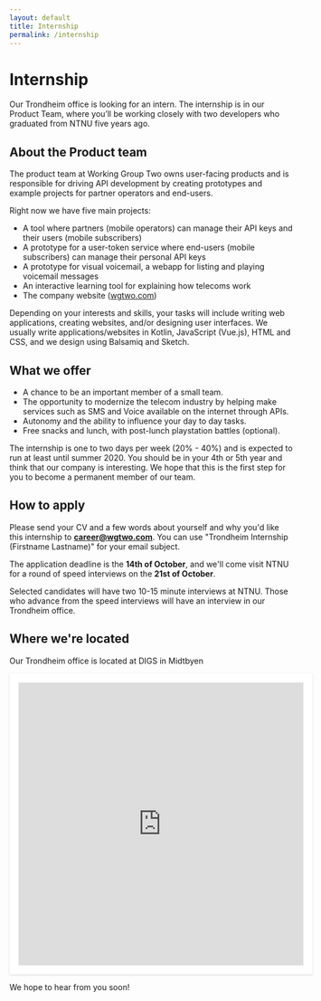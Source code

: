 ```yaml
---
layout: default
title: Internship
permalink: /internship
---
```


# Internship

Our Trondheim office is looking for an intern.
The internship is in our Product Team, where you’ll be working
closely with two developers who graduated from NTNU five years ago.

## About the Product team
The product team at Working Group Two owns user-facing products
and is responsible for driving API development by creating prototypes and
example projects for partner operators and end-users.

Right now we have five main projects:

* A tool where partners (mobile operators) can manage their API keys and their users (mobile subscribers)
* A prototype for a user-token service where end-users (mobile subscribers) can manage their personal API keys
* A prototype for visual voicemail, a webapp for listing and playing voicemail messages
* An interactive learning tool for explaining how telecoms work
* The company website ([wgtwo.com](/))

Depending on your interests and skills, your tasks will include writing
web applications, creating websites, and/or designing user interfaces.
We usually write applications/websites in Kotlin, JavaScript (Vue.js),
HTML and CSS, and we design using Balsamiq and Sketch.

## What we offer
* A chance to be an important member of a small team.
* The opportunity to modernize the telecom industry by helping make services
  such as SMS and Voice available on the internet through APIs.
* Autonomy and the ability to influence your day to day tasks.
* Free snacks and lunch, with post-lunch playstation battles (optional).

The internship is one to two days per week (20% - 40%) and is expected to run at least until summer 2020.
You should be in your 4th or 5th year and think that our company is interesting.
We hope that this is the first step for you to become a permanent member of our team.

## How to apply
Please send your CV and a few words about yourself and why you'd
like this internship to **career@wgtwo.com**.
You can use "Trondheim Internship (Firstname Lastname)" for your email subject.

The application deadline is the **14th of October**, and we'll come visit
NTNU for a round of speed interviews on the **21st of October**.

Selected candidates will have two 10-15 minute interviews at NTNU.
Those who advance from the speed interviews will have an interview
in our Trondheim office.

## Where we're located

Our Trondheim office is located at DIGS in Midtbyen

<iframe
    src="https://maps.google.com/maps?q=krambugata%202&amp;t=&amp;z=13&amp;ie=UTF8&amp;iwloc=&amp;output=embed"
    width="100%" height="500" frameborder="0" scrolling="no" marginheight="0" marginwidth="0"
    style="padding:16px;background:#fff;box-shadow: 0 1px 3px rgba(0,0,0,0.15);">
</iframe>

We hope to hear from you soon!
